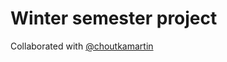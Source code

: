 # **Winter semester project**

Collaborated with [@choutkamartin](https://github.com/choutkamartin)
